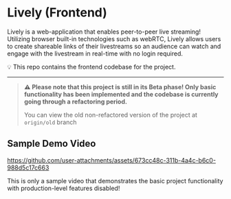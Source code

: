 # Lively (Frontend)

Lively is a web-application that enables peer-to-peer live streaming! Utilizing browser built-in technologies such as webRTC, Lively allows users to create shareable links of their livestreams so an audience can watch and engage with the livestream in real-time with no login required.

💡 This repo contains the frontend codebase for the project.

___

> **⚠️ Please note that this project is still in its Beta phase! Only basic functionality has been implemented and the codebase is currently going through a refactoring period.**
> 
> You can view the old non-refactored version of the project at `origin/old` branch
>

## Sample Demo Video




https://github.com/user-attachments/assets/673cc48c-311b-4a4c-b6c0-988d5c17c663



This is only a sample video that demonstrates the basic project functionality with production-level features disabled!
